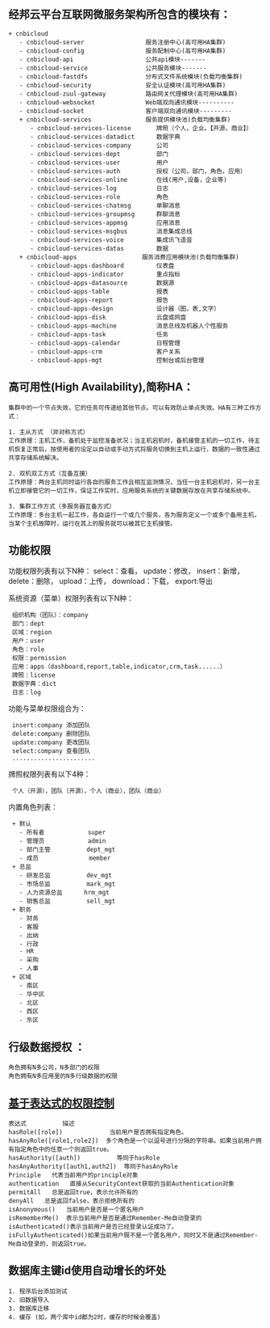 ## 经邦云平台互联网微服务架构所包含的模块有：
	+ cnbicloud
       - cnbicloud-server                 服务注册中心(高可用HA集群)
       - cnbicloud-config                 服务配制中心(高可用HA集群)
	   - cnbicloud-api                    公共api模块-------
	   - cnbicloud-service                公共服务模块-------
       - cnbicloud-fastdfs                分布式文件系统模块(负载均衡集群)
	   - cnbicloud-security               安全认证模块(高可用HA集群)
       - cnbicloud-zuul-gateway           路由网关代理模块(高可用HA集群) 
       - cnbicloud-websocket              Web端双向通讯模块----------
       - cnbicloud-socket                 客户端双向通讯模块---------
	   + cnbicloud-services               服务提供模块池(负载均衡集群)
	      - cnbicloud-services-license       牌照（个人，企业。【开源，商业】）
          - cnbicloud-services-datadict      数据字典
	      - cnbicloud-services-company       公司
	      - cnbicloud-services-dept          部门
	      - cnbicloud-services-user          用户
          - cnbicloud-services-auth          授权（公司，部门，角色，应用）
	      - cnbicloud-services-online        在线(用户,设备，企业等)
	      - cnbicloud-services-log           日志
	      - cnbicloud-services-role          角色 
	      - cnbicloud-services-chatmsg       单聊消息
	      - cnbicloud-services-groupmsg      群聊消息
	      - cnbicloud-services-appmsg        应用消息
          - cnbicloud-services-msgbus        消息集成总线          
          - cnbicloud-services-voice         集成讯飞语音
          - cnbicloud-services-datas         数据
	   + cnbicloud-apps                  服务消费应用模块池(负载均衡集群)
          - cnbicloud-apps-dashboard         仪表盘
          - cnbicloud-apps-indicator         重点指标
          - cnbicloud-apps-datasource        数据源
          - cnbicloud-apps-table             报表
          - cnbicloud-apps-report            报告
          - cnbicloud-apps-design            设计器（图，表,文字）
          - cnbicloud-apps-disk              云盘或网盘
          - cnbicloud-apps-machine           消息总线及机器人个性服务
          - cnbicloud-apps-task              任务
          - cnbicloud-apps-calendar          日程管理
          - cnbicloud-apps-crm               客户关系
          - cnbicloud-apps-mgt               控制台或后台管理

## 高可用性(High Availability),简称HA：

    集群中的一个节点失效，它的任务可传递给其他节点。可以有效防止单点失效。HA有三种工作方式：

    1. 主从方式 （非对称方式）
    工作原理：主机工作，备机处于监控准备状况；当主机宕机时，备机接管主机的一切工作，待主机恢复正常后，按使用者的设定以自动或手动方式将服务切换到主机上运行，数据的一致性通过共享存储系统解决。

    2. 双机双工方式（互备互援）
    工作原理：两台主机同时运行各自的服务工作且相互监测情况，当任一台主机宕机时，另一台主机立即接管它的一切工作，保证工作实时，应用服务系统的关键数据存放在共享存储系统中。

    3. 集群工作方式（多服务器互备方式）
    工作原理：多台主机一起工作，各自运行一个或几个服务，各为服务定义一个或多个备用主机，当某个主机故障时，运行在其上的服务就可以被其它主机接管。

	
## 功能权限

 功能权限列表有以下N种：
     select：查看，
     update：修改，
     insert：新增，
     delete：删除，
     upload：上传，
     download：下载，
     export:导出

系统资源（菜单）权限列表有以下N种：
     
     组织机构（团队）：company
     部门：dept
     区域：region
     用户：user
     角色：role
     权限：permission
     应用：apps（dashboard,report,table,indicator,crm,task......）
     牌照：license
     数据字典：dict
     日志：log

功能与菜单权限组合为：

     insert:company 添加团队
     delete:company 删除团队
     update:company 更改团队
     select:company 查看团队
     .......................

牌照权限列表有以下4种：

     个人（开源），团队（开源），个人（商业），团队（商业）

内置角色列表：

     + 默认
       - 所有者            super
       - 管理员            admin
       - 部门主管          dept_mgt
       - 成员              member
     + 总监
       - 研发总监          dev_mgt
       - 市场总监          mark_mgt
       - 人力资源总监      hrm_mgt
       - 销售总监          sell_mgt
     + 职务
       - 财务
       - 客服
       - 出纳
       - 行政
       - HR
       - 采购
       - 人事
     + 区域
       - 南区
       - 华中区
       - 北区
       - 西区
       - 东区

## 行级数据授权 ： 
    角色拥有N多公司，N多部门的权限
    角色拥有N多应用里的N多行级数据的权限

## [基于表达式的权限控制 ]( http://elim.iteye.com/blog/2247073 )  
    
    表达式          描述
    hasRole([role])             当前用户是否拥有指定角色。
    hasAnyRole([role1,role2])  多个角色是一个以逗号进行分隔的字符串。如果当前用户拥有指定角色中的任意一个则返回true。
    hasAuthority([auth])          等同于hasRole
    hasAnyAuthority([auth1,auth2])  等同于hasAnyRole
    Principle   代表当前用户的principle对象
    authentication   直接从SecurityContext获取的当前Authentication对象
    permitAll   总是返回true，表示允许所有的
    denyAll   总是返回false，表示拒绝所有的
    isAnonymous()   当前用户是否是一个匿名用户
    isRememberMe()  表示当前用户是否是通过Remember-Me自动登录的
    isAuthenticated()表示当前用户是否已经登录认证成功了。
    isFullyAuthenticated()如果当前用户既不是一个匿名用户，同时又不是通过Remember-Me自动登录的，则返回true。

## 数据库主键id使用自动增长的坏处
    1. 程序后台添加测试
    2. 旧数据导入
    3. 数据库迁移
    4. 缓存 (如，两个库中id都为2时，缓存的时候会覆盖)




